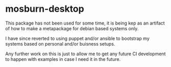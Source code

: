 # mosburn-desktop
This package has not been used for some time, it is being kep as an artifact of how to make a metapackage for debian based systems only.

I have since reverted to using puppet and/or ansible to bootstrap my systems based on personal and/or buisness setups.

Any further work on this is just to allow me to get any future CI development to happen with examples in case I need it in the future.
